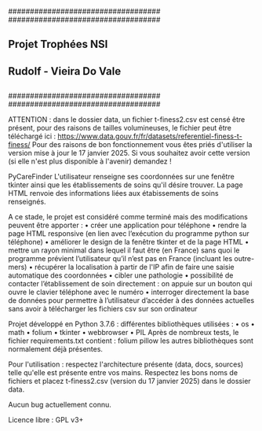 ###################################
###################################
##                               ##
##     Projet Trophées NSI       ##
##                               ##
##    Rudolf - Vieira Do Vale    ##
##                               ##
###################################
###################################

ATTENTION : dans le dossier data, un fichier t-finess2.csv est censé être présent, pour des raisons de tailles volumineuses, le fichier peut être téléchargé ici : https://www.data.gouv.fr/fr/datasets/referentiel-finess-t-finess/
Pour des raisons de bon fonctionnement vous êtes priés d'utiliser la version mise à jour le 17 janvier 2025. Si vous souhaitez avoir cette version (si elle n'est plus disponible à l'avenir) demandez ! 

PyCareFinder
L'utilisateur renseigne ses coordonnées sur une fenêtre tkinter ainsi que les établissements de soins qu'il désire trouver.
La page HTML renvoie des informations liées aux étabissements de soins renseignés.

A ce stade, le projet est considéré comme terminé mais des modifications peuvent être apporter :
    • créer une application pour téléphone
    • rendre la page HTML responsive (en lien avec l’exécution du programme python sur téléphone)
    • améliorer le design de la fenêtre tkinter et de la page HTML
    • mettre un rayon minimal dans lequel il faut être (en France) sans quoi le programme prévient l’utilisateur qu’il n’est pas en France (incluant les outre-mers)
    • récupérer la localisation à partir de l'IP afin de faire une saisie automatique des coordonnées
    • cibler une pathologie 
    • possibilité de contacter l’établissement de soin directement : on appuie sur un bouton qui ouvre le clavier téléphone avec le numéro
    • interroger directement la base de données pour permettre à l’utilisateur d’accéder à des données actuelles sans avoir à télécharger les fichiers csv sur son ordinateur

Projet développé en Python 3.7.6 : différentes bibliothèques utilisées :
    • os
    • math
    • folium
    • tkinter
    • webbrowser
    • PIL
Après de nombreux tests, le fichier requirements.txt contient : folium pillow
les autres bibliothèques sont normalement déjà présentes.

Pour l'utilisation : respectez l'architecture présente (data, docs, sources) telle qu'elle est présente entre vos mains. Respectez les bons noms de fichiers et placez t-finess2.csv (version du 17 janvier 2025) dans le dossier data.

Aucun bug actuellement connu.

Licence libre : GPL v3+
